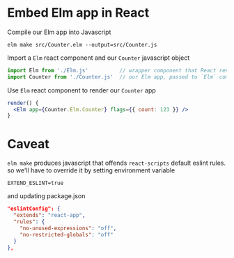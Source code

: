 # Embed Elm app in React

Compile our Elm app into Javascript

```
elm make src/Counter.elm --output=src/Counter.js
```

Import a `Elm` react component and our `Counter` javascript object

``` javascript
import Elm from './Elm.js'          // wrapper component that React renders
import Counter from './Counter.js'  // our Elm app, passed to `Elm` component as `app` prop
```

Use `Elm` react component to render our `Counter` app

``` jsx
render() {
  <Elm app={Counter.Elm.Counter} flags={{ count: 123 }} />  
}
```

# Caveat

`elm make` produces javascript that offends `react-scripts` default eslint rules. so we'll have to override it by setting environment variable

```
EXTEND_ESLINT=true
```

and updating package.json

``` json
"eslintConfig": {
  "extends": "react-app",
  "rules": {
    "no-unused-expressions": "off",
    "no-restricted-globals": "off"
  }
},
```
